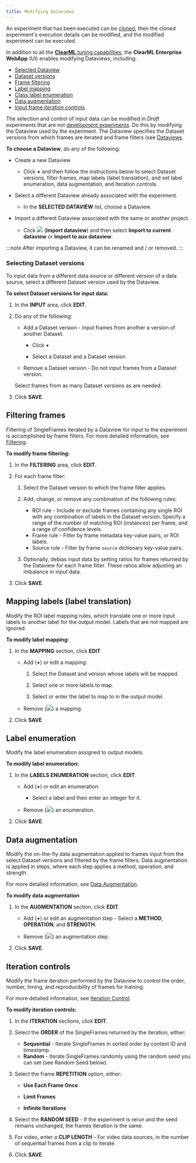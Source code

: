 ```yaml
---
title: Modifying Dataviews
---
```


An experiment that has been executed can be [cloned](../../webapp/webapp_exp_reproducing.md), then the cloned experiment's
execution details can be modified, and the modified experiment can be executed.

In addition to all the [**ClearML** tuning capabilities](../../webapp/webapp_exp_tuning.md), the **ClearML Enterprise WebApp** (UI)
enables modifying Dataviews, including:
* [Selected Dataview](#selected-dataview)
* [Dataset versions](#selecting-dataset-versions)
* [Frame filtering](#filtering-frames)
* [Label mapping](#mapping-labels-label-translation)
* [Class label enumeration](#label-enumeration)
* [Data augmentation](#data-augmentation)
* [Input frame iteration controls](#iteration-controls)


The selection and control of input data can be modified in *Draft* experiments that are not [development experiments](../task.md#development-experiments).
Do this by modifying the Dataview used by the experiment. The Dataview specifies the Dataset versions from which frames
are iterated and frame filters (see [Dataviews](webapp_dataviews.md).

**To choose a Dataview**, do any of the following:

* Create a new Dataview

    * Click **+** and then follow the instructions below to select Dataset versions, filter frames, map labels (label translation),
      and set label enumeration, data augmentation, and iteration controls.

* Select a different Dataview already associated with the experiment.

    * In the **SELECTED DATAVIEW** list, choose a Dataview.

* Import a different Dataview associated with the same or another project.

    * Click <img src="/docs/latest/icons/ico-import.svg" className="icon size-md space-sm" /> (**Import dataview**) and then
      select **Import to current dataview** or **Import to aux dataview**.

:::note
After importing a Dataview, it can be renamed and / or removed.
:::

### Selecting Dataset versions

To input data from a different data source or different version of a data source, select a different Dataset version used
by the Dataview.

**To select Dataset versions for input data:**

1. In the **INPUT** area, click **EDIT**.
1. Do any of the following:

    * Add a Dataset version - Input frames from another a version of another Dataset.

        * Click **+**

        * Select a Dataset and a Dataset version

    * Remove a Dataset version - Do not input frames from a Dataset version.

   Select frames from as many Dataset versions as are needed.

1. Click **SAVE**.

## Filtering frames

Filtering of SingleFrames iterated by a Dataview for input to the experiment is accomplished by frame filters.
For more detailed information, see [Filtering](../dataviews.md#filtering).

**To modify frame filtering:**

1. In the **FILTERING** area, click **EDIT**.
1. For each frame filter:

    1. Select the Dataset version to which the frame filter applies.
    1. Add, change, or remove any combination of the following rules:

        * ROI rule - Include or exclude frames containing any single ROI with any combination of labels in the Dataset
          version. Specify a range of the number of matching ROI (instances) per frame, and a range of confidence levels.
        * Frame rule - Filter by frame metadata key-value pairs, or ROI labels.
        * Source rule - Filter by frame `source` dictionary key-value pairs.

    1. Optionally, debias input data by setting ratios for frames returned by the Dataview for each frame filter. These
       ratios allow adjusting an imbalance in input data.

1. Click **SAVE**.

## Mapping labels (label translation)

Modify the ROI label mapping rules, which translate one or more input labels to another label for the output model. Labels
that are not mapped are ignored.

**To modify label mapping:**

1. In the **MAPPING** section, click **EDIT**
    * Add (**+**) or edit a mapping:

        1. Select the Dataset and version whose labels will be mapped.

        1. Select one or more labels to map.

        1. Select or enter the label to map to in the output model.

    * Remove (<img src="/docs/latest/icons/ico-trash.svg" className="icon size-md space-sm" />) a mapping.

1. Click **SAVE**

## Label enumeration

Modify the label enumeration assigned to output models.

**To modify label enumeration:**

1. In the **LABELS ENUMERATION** section, click **EDIT**.

    * Add (**+**) or edit an enumeration:

        * Select a label and then enter an integer for it.

    * Remove (<img src="/docs/latest/icons/ico-trash.svg" className="icon size-md space-sm" />)  an enumeration.

1. Click **SAVE**.

## Data augmentation

Modify the on-the-fly data augmentation applied to frames input from the select Dataset versions and filtered by the frame filters. Data augmentation is applied in steps, where each step applies a method, operation, and strength.

For more detailed information, see [Data Augmentation](../dataviews.md#data-augmentation).

**To modify data augmentation**

1. In the **AUGMENTATION** section, click **EDIT**.

    * Add (**+**) or edit an augmentation step - Select a **METHOD**, **OPERATION**, and **STRENGTH**.

    * Remove (<img src="/docs/latest/icons/ico-trash.svg" className="icon size-md space-sm" />)  an augmentation step.

1. Click **SAVE**.

## Iteration controls

Modify the frame iteration performed by the Dataview to control the order, number, timing, and reproducibility of frames
for training.

For more detailed information, see [Iteration Control](../dataviews.md#iteration-control).

**To modify iteration controls:**

1. In the **ITERATION** sections, click **EDIT**.

1. Select the **ORDER** of the SingleFrames returned by the iteration, either:

    * **Sequential** - Iterate SingleFrames in sorted order by context ID and timestamp.
    * **Random** - Iterate SingleFrames randomly using the random seed you can set (see Random Seed below).

1. Select the frame **REPETITION** option, either:

    * **Use Each Frame Once**

    * **Limit Frames**

    * **Infinite Iterations**

1. Select the **RANDOM SEED** - If the experiment is rerun and the seed remains unchanged, the frames iteration is the same.

1. For video, enter a **CLIP LENGTH** - For video data sources, in the number of sequential frames from a clip to iterate.

1. Click **SAVE**.
